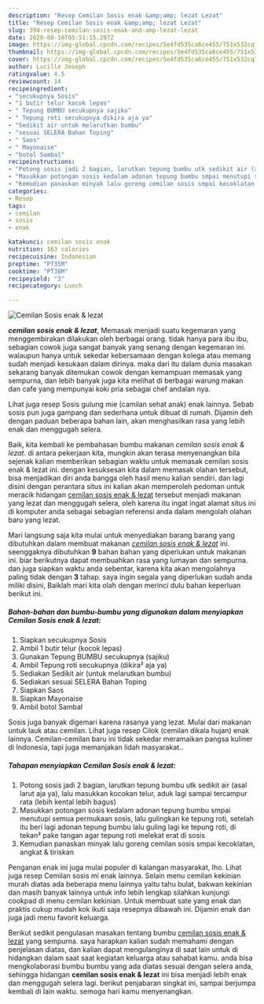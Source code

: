 ```yaml
---
description: "Resep Cemilan Sosis enak &amp;amp; lezat Lezat"
title: "Resep Cemilan Sosis enak &amp;amp; lezat Lezat"
slug: 394-resep-cemilan-sosis-enak-and-amp-lezat-lezat
date: 2020-08-16T05:51:15.297Z
image: https://img-global.cpcdn.com/recipes/5e4fd535ca6ce455/751x532cq70/cemilan-sosis-enak-lezat-foto-resep-utama.jpg
thumbnail: https://img-global.cpcdn.com/recipes/5e4fd535ca6ce455/751x532cq70/cemilan-sosis-enak-lezat-foto-resep-utama.jpg
cover: https://img-global.cpcdn.com/recipes/5e4fd535ca6ce455/751x532cq70/cemilan-sosis-enak-lezat-foto-resep-utama.jpg
author: Lucille Joseph
ratingvalue: 4.5
reviewcount: 14
recipeingredient:
- "secukupnya Sosis"
- "1 butir telur kocok lepas"
- " Tepung BUMBU secukupnya sajiku"
- " Tepung roti secukupnya dikira aja ya"
- "Sedikit air untuk melarutkan bumbu"
- "sesuai SELERA Bahan Toping"
- " Saos"
- " Mayonaise"
- "botol Sambal"
recipeinstructions:
- "Potong sosis jadi 2 bagian, larutkan tepung bumbu utk sedikit air (asal larut aja ya), lalu masukkan kocokan telur, aduk lagi sampai tercampur rata (lebih kental lebih bagus)"
- "Masukkan potongan sosis kedalam adonan tepung bumbu smpai menutupi semua permukaan sosis, lalu gulingkan ke tepung roti, setelah itu beri lagi adonan tepung bumbu lalu guling lagi ke tepung roti, di tekan² pake tangan agar tepung roti melekat erat di sosis"
- "Kemudian panaskan minyak lalu goreng cemilan sosis smpai kecoklatan, angkat &amp; tiriskan"
categories:
- Resep
tags:
- cemilan
- sosis
- enak

katakunci: cemilan sosis enak 
nutrition: 163 calories
recipecuisine: Indonesian
preptime: "PT35M"
cooktime: "PT38M"
recipeyield: "3"
recipecategory: Lunch

---
```



![Cemilan Sosis enak &amp; lezat](https://img-global.cpcdn.com/recipes/5e4fd535ca6ce455/751x532cq70/cemilan-sosis-enak-lezat-foto-resep-utama.jpg)

<b><i>cemilan sosis enak &amp; lezat</i></b>, Memasak menjadi suatu kegemaran yang menggembirakan dilakukan oleh berbagai orang. tidak hanya para ibu ibu, sebagian cowok juga sangat banyak yang senang dengan kegemaran ini. walaupun hanya untuk sekedar kebersamaan dengan kolega atau memang sudah menjadi kesukaan dalam dirinya. maka dari itu dalam dunia masakan sekarang banyak ditemukan cowok dengan kemampuan memasak yang sempurna, dan lebih banyak juga kita melihat di berbagai warung makan dan cafe yang mempunyai koki pria sebagai chef andalan nya.

Lihat juga resep Sosis gulung mie (camilan sehat anak) enak lainnya. Sebab sosis pun juga gampang dan sederhana untuk dibuat di rumah. Dijamin deh dengan paduan beberapa bahan lain, akan menghasilkan rasa yang lebih enak dan menggugah selera.

Baik, kita kembali ke pembahasan bumbu makanan <i>cemilan sosis enak &amp; lezat</i>. di antara pekerjaan kita, mungkin akan terasa menyenangkan bila sejenak kalian memberikan sebagian waktu untuk memasak cemilan sosis enak &amp; lezat ini. dengan kesuksesan kita dalam memasak olahan tersebut, bisa menjadikan diri anda bangga oleh hasil menu kalian sendiri. dan lagi disini dengan perantara situs ini kalian akan memperoleh pedoman untuk meracik hidangan <u>cemilan sosis enak &amp; lezat</u> tersebut menjadi makanan yang lezat dan menggugah selera, oleh karena itu ingat ingat alamat situs ini di komputer anda sebagai sebagian referensi anda dalam mengolah olahan baru yang lezat.


Mari langsung saja kita mulai untuk menyediakan barang barang yang dibutuhkan dalam membuat makanan <u><i>cemilan sosis enak &amp; lezat</i></u> ini. seenggaknya dibutuhkan <b>9</b> bahan bahan yang diperlukan untuk makanan ini. biar berikutnya dapat membuahkan rasa yang lumayan dan sempurna. dan juga siapkan waktu anda sebentar, karena kita akan mengolahnya paling tidak dengan <b>3</b> tahap. saya ingin segala yang diperlukan sudah anda miliki disini, Baiklah mari kita olah dengan merinci dulu bahan keperluan berikut ini.

<!--inarticleads1-->

##### Bahan-bahan dan bumbu-bumbu yang digunakan dalam menyiapkan Cemilan Sosis enak &amp; lezat:

1. Siapkan secukupnya Sosis
1. Ambil 1 butir telur (kocok lepas)
1. Gunakan  Tepung BUMBU secukupnya (sajiku)
1. Ambil  Tepung roti secukupnya (dikira² aja ya)
1. Sediakan Sedikit air (untuk melarutkan bumbu)
1. Sediakan sesuai SELERA Bahan Toping
1. Siapkan  Saos
1. Siapkan  Mayonaise
1. Ambil botol Sambal


Sosis juga banyak digemari karena rasanya yang lezat. Mulai dari makanan untuk lauk atau cemilan. Lihat juga resep Cilok (cemilan dikala hujan) enak lainnya. Cemilan-cemilan baru ini tidak sekedar meramaikan pangsa kuliner di Indonesia, tapi juga memanjakan lidah masyarakat.. 

<!--inarticleads2-->

##### Tahapan menyiapkan Cemilan Sosis enak &amp; lezat:

1. Potong sosis jadi 2 bagian, larutkan tepung bumbu utk sedikit air (asal larut aja ya), lalu masukkan kocokan telur, aduk lagi sampai tercampur rata (lebih kental lebih bagus)
1. Masukkan potongan sosis kedalam adonan tepung bumbu smpai menutupi semua permukaan sosis, lalu gulingkan ke tepung roti, setelah itu beri lagi adonan tepung bumbu lalu guling lagi ke tepung roti, di tekan² pake tangan agar tepung roti melekat erat di sosis
1. Kemudian panaskan minyak lalu goreng cemilan sosis smpai kecoklatan, angkat &amp; tiriskan


Penganan enak ini juga mulai populer di kalangan masyarakat, lho. Lihat juga resep Cemilan sosis mi enak lainnya. Selain menu cemilan kekinian murah diatas ada beberapa menu lainnya yaitu tahu bulat, bakwan kekinian dan masih banyak lainnya untuk info lebih lengkap silahkan kunjungi cookpad di menu cemilan kekinian. Untuk membuat sate yang enak dan praktis cukup mudah kok ikuti saja resepnya dibawah ini. Dijamin enak dan juga jadi menu favorit keluarga. 

Berikut sedikit pengulasan masakan tentang bumbu <u>cemilan sosis enak &amp; lezat</u> yang sempurna. saya harapkan kalian sudah memahami dengan penjelasan diatas, dan kalian dapat mengulanginya di saat lain untuk di hidangkan dalam saat saat kegiatan keluarga atau sahabat kamu. anda bisa mengkolaborasi bumbu bumbu yang ada diatas sesuai dengan selera anda, sehingga hidangan <b>cemilan sosis enak &amp; lezat</b> ini bisa menjadi lebih enak dan menggugah selera lagi. berikut penjabaran singkat ini, sampai berjumpa kembali di lain waktu. semoga hari kamu menyenangkan.
